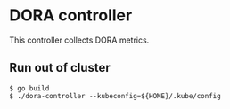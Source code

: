 # DORA controller
This controller collects DORA metrics.

## Run out of cluster
```
$ go build
$ ./dora-controller --kubeconfig=${HOME}/.kube/config
```
